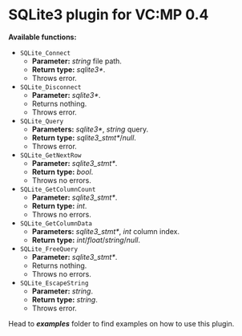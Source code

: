 # SQLite3 plugin for VC:MP 0.4

**Available functions:**
- `SQLite_Connect`
  - **Parameter:** _string_ file path.
  - **Return type:** _sqlite3*_.
  - Throws error.
- `SQLite_Disconnect`
  - **Parameter:** _sqlite3*_.
  - Returns nothing.
  - Throws error.
- `SQLite_Query`
  - **Parameters:** _sqlite3*_, _string_ query.
  - **Return type:** _sqlite3_stmt*_/_null_.
  - Throws error.
- `SQLite_GetNextRow`
  - **Parameter:** _sqlite3_stmt*_.
  - **Return type:** _bool_.
  - Throws no errors.
- `SQLite_GetColumnCount`
  - **Parameter:** _sqlite3_stmt*_.
  - **Return type:** _int_.
  - Throws no errors.
- `SQLite_GetColumnData`
  - **Parameters:** _sqlite3_stmt*_, _int_ column index.
  - **Return type:** _int_/_float_/_string_/_null_.
- `SQLite_FreeQuery`
  - **Parameter:** _sqlite3_stmt*_.
  - Returns nothing.
  - Throws no errors.
- `SQLite_EscapeString`
  - **Parameter:** _string_.
  - **Return type:** _string_.
  - Throws error.

Head to ***examples*** folder to find examples on how to use this plugin.
